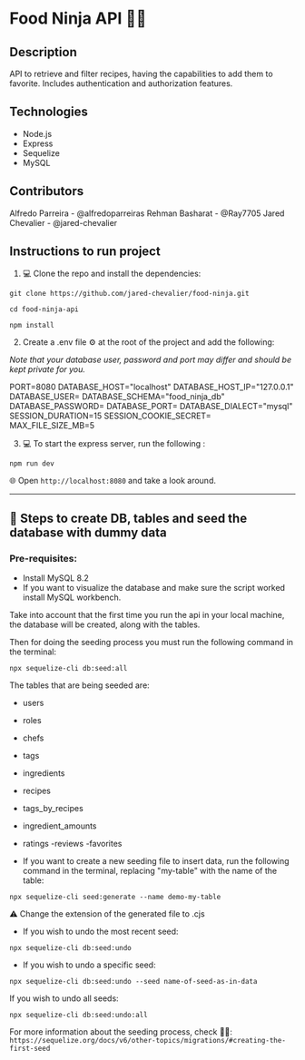 # Food Ninja API 🥷🍕

## Description
API to retrieve and filter recipes, having the capabilities to add them to favorite. Includes authentication and authorization features.

## Technologies
- Node.js
- Express
- Sequelize
- MySQL

## Contributors
Alfredo Parreira - @alfredoparreiras
Rehman Basharat - @Ray7705
Jared Chevalier - @jared-chevalier

## Instructions to run project
1. 💻 Clone the repo and install the dependencies:

```
git clone https://github.com/jared-chevalier/food-ninja.git
```

```
cd food-ninja-api
```

```
npm install
```

2. Create a .env file ⚙️ at the root of the project and add the following:

_Note that your database user, password and port may differ and should be kept private for you._

PORT=8080
DATABASE_HOST="localhost"
DATABASE_HOST_IP="127.0.0.1"
DATABASE_USER=
DATABASE_SCHEMA="food_ninja_db"
DATABASE_PASSWORD=
DATABASE_PORT=
DATABASE_DIALECT="mysql"
SESSION_DURATION=15
SESSION_COOKIE_SECRET=
MAX_FILE_SIZE_MB=5

3. 💻 To start the express server, run the following :

```
npm run dev
```

🌐 Open `http://localhost:8080` and take a look around.

---

## 📂 Steps to create DB, tables and seed the database with dummy data

### Pre-requisites:

- Install MySQL 8.2
- If you want to visualize the database and make sure the script worked install MySQL workbench.

Take into account that the first time you run the api in your local machine, the database will be created, along with the tables.

Then for doing the seeding process you must run the following command in the terminal:

```
npx sequelize-cli db:seed:all
```

The tables that are being seeded are:

- users
- roles
- chefs
- tags
- ingredients
- recipes
- tags_by_recipes
- ingredient_amounts
- ratings
  -reviews
  -favorites

- If you want to create a new seeding file to insert data, run the following command in the terminal, replacing "my-table" with the name of the table:

```
npx sequelize-cli seed:generate --name demo-my-table
```

⚠️ Change the extension of the generated file to .cjs

- If you wish to undo the most recent seed:

```
npx sequelize-cli db:seed:undo
```

- If you wish to undo a specific seed:

```
npx sequelize-cli db:seed:undo --seed name-of-seed-as-in-data
```

If you wish to undo all seeds:

```
npx sequelize-cli db:seed:undo:all
```

For more information about the seeding process, check 🧑‍💻:
`https://sequelize.org/docs/v6/other-topics/migrations/#creating-the-first-seed`
